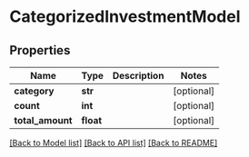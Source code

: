 # CategorizedInvestmentModel

## Properties
Name | Type | Description | Notes
------------ | ------------- | ------------- | -------------
**category** | **str** |  | [optional] 
**count** | **int** |  | [optional] 
**total_amount** | **float** |  | [optional] 

[[Back to Model list]](../README.md#documentation-for-models) [[Back to API list]](../README.md#documentation-for-api-endpoints) [[Back to README]](../README.md)


